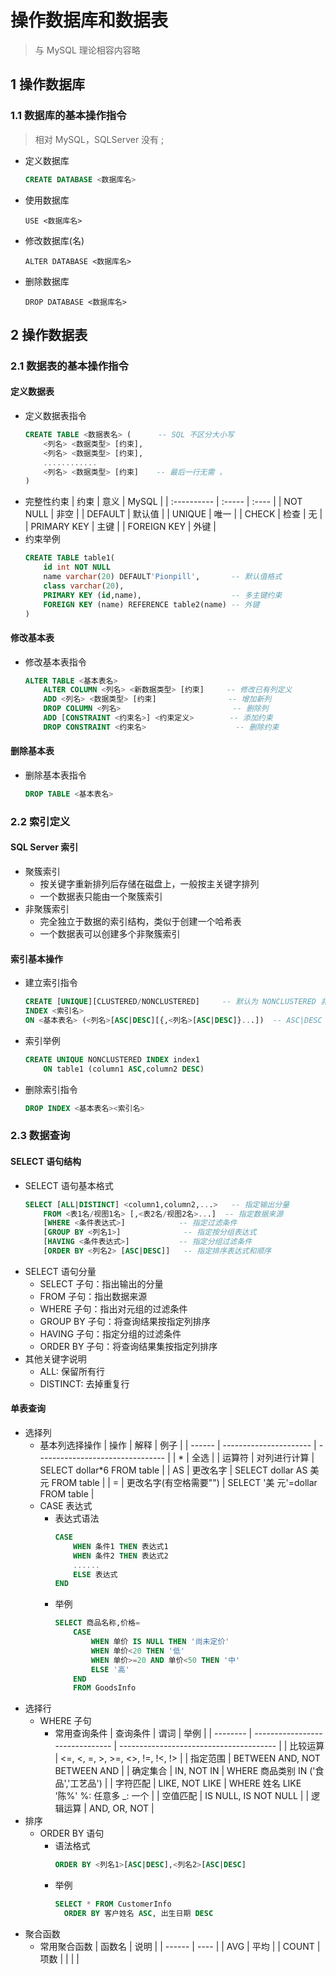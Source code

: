 <link rel=stylesheet href=style.css>

<h1> 操作数据库和数据表 </h1>

> 与 MySQL 理论相容内容略

<h2> 1 操作数据库 </h2>
<h3> 1.1 数据库的基本操作指令 </h3>

> 相对 MySQL，SQLServer 没有 ;

  - 定义数据库
    ```SQL
    CREATE DATABASE <数据库名>
    ```
  - 使用数据库
    ```
    USE <数据库名>
    ```
  - 修改数据库(名)
    ```
    ALTER DATABASE <数据库名>
    ```
  - 删除数据库
    ```
    DROP DATABASE <数据库名>
    ```

<h2> 2 操作数据表 </h2>
<h3> 2.1 数据表的基本操作指令 </h3>
<h4> 定义数据表 </h4>

  - 定义数据表指令
    ```SQL
    CREATE TABLE <数据表名> (      -- SQL 不区分大小写
        <列名> <数据类型> [约束],
        <列名> <数据类型> [约束],
        ............
        <列名> <数据类型> [约束]    -- 最后一行无需 ，
    )
    ```
  - 完整性约束
    | 约束        | 意义   | MySQL |
    | :---------- | :----- | :---- |
    | NOT NULL    | 非空   |
    | DEFAULT     | 默认值 |
    | UNIQUE      | 唯一   |
    | CHECK       | 检查   | 无    |
    | PRIMARY KEY | 主键   |
    | FOREIGN KEY | 外键   |
  - 约束举例
    ```SQL
    CREATE TABLE table1(
        id int NOT NULL
        name varchar(20) DEFAULT'Pionpill',       -- 默认值格式
        class varchar(20),
        PRIMARY KEY (id,name),                    -- 多主键约束
        FOREIGN KEY (name) REFERENCE table2(name) -- 外键
    )
    ```

<h4> 修改基本表 </h4>

  - 修改基本表指令
    ```SQL
    ALTER TABLE <基本表名>
        ALTER COLUMN <列名> <新数据类型> [约束]     -- 修改已有列定义
        ADD <列名> <数据类型> [约束]                -- 增加新列
        DROP COLUMN <列名>                         -- 删除列
        ADD [CONSTRAINT <约束名>] <约束定义>        -- 添加约束
        DROP CONSTRAINT <约束名>                    -- 删除约束
    ```

<h4> 删除基本表 </h4>

  - 删除基本表指令
    ```SQL
    DROP TABLE <基本表名>
    ```

<h3> 2.2 索引定义 </h3>
<h4> SQL Server 索引 </h4>

  - 聚簇索引
    - 按关键字重新排列后存储在磁盘上，一般按主关键字排列
    - 一个数据表只能由一个聚簇索引
  - 非聚簇索引
    - 完全独立于数据的索引结构，类似于创建一个哈希表
    - 一个数据表可以创建多个非聚簇索引

<h4> 索引基本操作 </h4>

  - 建立索引指令
    ```SQL
    CREATE [UNIQUE][CLUSTERED/NONCLUSTERED]     -- 默认为 NONCLUSTERED 非聚簇索引
    INDEX <索引名>
    ON <基本表名> (<列名>[ASC|DESC][{,<列名>[ASC|DESC]}...])  -- ASC|DESC 升序降序
    ```
  - 索引举例
    ```SQL
    CREATE UNIQUE NONCLUSTERED INDEX index1
        ON table1 (column1 ASC,column2 DESC)
    ```
  - 删除索引指令
    ```SQL
    DROP INDEX <基本表名><索引名>
    ```

<h3> 2.3 数据查询 </h3>
<h4> SELECT 语句结构 </h4>

  - SELECT 语句基本格式
    ```SQL
    SELECT [ALL|DISTINCT] <column1,column2,...>   -- 指定输出分量
        FROM <表1名/视图1名> [,<表2名/视图2名>...]  -- 指定数据来源
        [WHERE <条件表达式>]            -- 指定过滤条件
        [GROUP BY <列名1>]              -- 指定按分组表达式
        [HAVING <条件表达式>]           -- 指定分组过滤条件
        [ORDER BY <列名2> [ASC|DESC]]   -- 指定排序表达式和顺序
    ```
  - SELECT 语句分量
    - SELECT 子句：指出输出的分量
    - FROM 子句：指出数据来源
    - WHERE 子句：指出对元组的过滤条件
    - GROUP BY 子句：将查询结果按指定列排序
    - HAVING 子句：指定分组的过滤条件
    - ORDER BY 子句：将查询结果集按指定列排序
  - 其他关键字说明
    - ALL: 保留所有行 
    - DISTINCT: 去掉重复行

<h4> 单表查询 </h4>

  - 选择列
    - 基本列选择操作
      | 操作   | 解释                   | 例子                             |
      | ------ | ---------------------- | -------------------------------- |
      | *      | 全选                   |
      | 运算符 | 对列进行计算           | SELECT dollar*6 FROM table       |
      | AS     | 更改名字               | SELECT dollar AS 美元 FROM table |
      | =      | 更改名字(有空格需要"") | SELECT '美 元'=dollar FROM table |
    - CASE 表达式
      - 表达式语法
        ```sql
        CASE
            WHEN 条件1 THEN 表达式1
            WHEN 条件2 THEN 表达式2
            ......
            ELSE 表达式
        END
        ```
      - 举例
        ```sql
        SELECT 商品名称,价格=
            CASE
                WHEN 单价 IS NULL THEN '尚未定价'
                WHEN 单价<20 THEN '低'
                WHEN 单价>=20 AND 单价<50 THEN '中'
                ELSE '高'
            END
            FROM GoodsInfo
        ```
  - 选择行
    - WHERE 子句
      - 常用查询条件
        | 查询条件 | 谓词                            | 举例                                    |
        | -------- | ------------------------------- | --------------------------------------- |
        | 比较运算 | <=, <, =, >, >=, <>, !=, !<, !> |
        | 指定范围 | BETWEEN AND, NOT BETWEEN AND    |
        | 确定集合 | IN, NOT IN                      | WHERE 商品类别 IN ('食品','工艺品')     |
        | 字符匹配 | LIKE, NOT LIKE                  | WHERE 姓名 LIKE '陈%' %: 任意多 _: 一个 |
        | 空值匹配 | IS NULL, IS NOT NULL            |
        | 逻辑运算 | AND, OR, NOT                    |
  - 排序
    - ORDER BY 语句
      - 语法格式
        ```sql
        ORDER BY <列名1>[ASC|DESC],<列名2>[ASC|DESC]
        ```
      - 举例
        ```sql
        SELECT * FROM CustomerInfo
          ORDER BY 客户姓名 ASC, 出生日期 DESC
        ```
  - 聚合函数
    - 常用聚合函数
      | 函数名 | 说明 |
      | ------ | ---- |
      | AVG    | 平均 |
      | COUNT  | 项数 |
      |        |      |